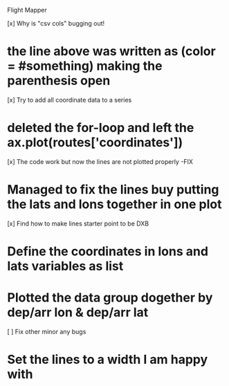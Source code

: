 Flight Mapper

[x] Why is "csv cols" bugging out!
  # the line above was written as (color = #something) making the parenthesis open
[x] Try to add all coordinate data to a series
  # deleted the for-loop and left the ax.plot(routes['coordinates'])
[x] The code work but now the lines are not plotted properly -FIX
  # Managed to fix the lines buy putting the lats and lons together in one plot
[x] Find how to make lines starter point to be DXB
  # Define the coordinates in lons and lats variables  as list
  # Plotted the data group dogether by dep/arr lon & dep/arr lat
[ ] Fix other minor any bugs
  # Set the lines to a width I am happy with
